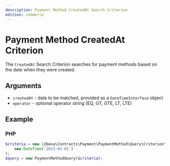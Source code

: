 ```yaml
---
description: Payment Method CreatedAt Search Criterion
edition: commerce
---
```


# Payment Method CreatedAt Criterion

The `CreatedAt` Search Criterion searches for payment methods based on the date when they were created.

## Arguments

- `createdAt` - date to be matched, provided as a `DateTimeInterface` object
- `operator` - optional operator string (EQ, GT, GTE, LT, LTE)

## Example

### PHP

``` php
$criteria = new \Ibexa\Contracts\Payment\PaymentMethod\Query\Criterion\CreatedAt(
    new DateTime('2023-03-01')
);
$query = new PaymentMethodQuery($criteria);
```
